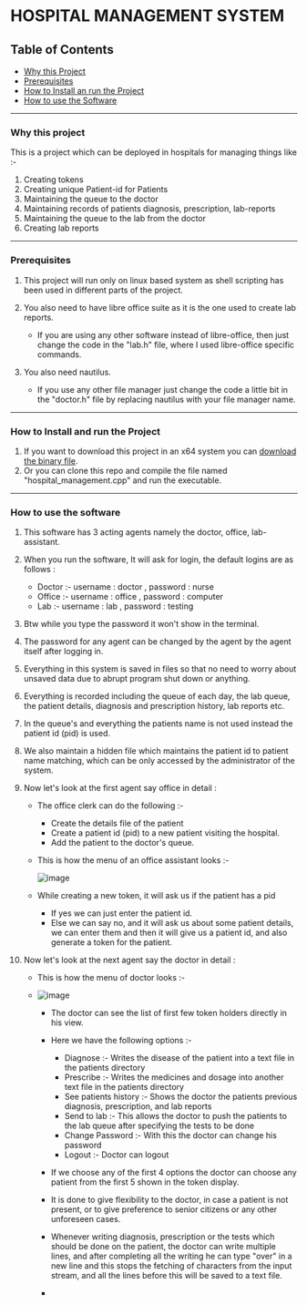 # HOSPITAL MANAGEMENT SYSTEM

## Table of Contents
- [Why this Project](https://github.com/adwayithks/hospital_management_project?tab=readme-ov-file#why-this-project)
- [Prerequisites](https://github.com/adwayithks/hospital_management_project?tab=readme-ov-file#prerequisites)
- [How to Install an run the Project](https://github.com/adwayithks/hospital_management_project?tab=readme-ov-file#how-to-install-and-run-the-project)
- [How to use the Software](https://github.com/adwayithks/hospital_management_project?tab=readme-ov-file#how-to-use-the-software)
  

---

### Why this project
 This is a project which can be deployed in hospitals for managing things like :-
 1) Creating tokens
 2) Creating unique Patient-id for Patients
 3) Maintaining the queue to the doctor
 4) Maintaining records of patients diagnosis, prescription, lab-reports
 5) Maintaining the queue to the lab from the doctor
 6) Creating lab reports

---

### Prerequisites
 1) This project will run only on linux based system as shell scripting has been used in different parts of the project.
    
 2) You also need to have libre office suite as it is the one used to create lab reports.
     - If you are using any other software instead of libre-office, then just change the code in the "lab.h" file, where I used libre-office specific commands.
 3) You also need nautilus.
     - If you use any other file manager just change the code a little bit in the "doctor.h" file by replacing nautilus with your file manager name.

---

### How to Install and run the Project 
 1) If you want to download this project in an x64 system you can [download the binary file](https://github.com/adwayithks/hospital_management_project/raw/main/hospital_management).
 2) Or you can clone this repo and compile the file named "hospital_management.cpp" and run the executable.

---

### How to use the software
 1) This software has 3 acting agents namely the doctor, office, lab-assistant.
 2) When you run the software, It will ask for login, the default logins are as follows :
    - Doctor :- username : doctor , password : nurse
    - Office :- username : office , password : computer
    - Lab    :- username : lab    , password : testing
 
 3) Btw while you type the password it won't show in the terminal. 
 4) The password for any agent can be changed by the agent by the agent itself after logging in.
 5) Everything in this system is saved in files so that no need to worry about unsaved data due to abrupt program shut down or anything.
 6) Everything is recorded including the queue of each day, the lab queue, the patient details, diagnosis and prescription history, lab reports etc.
 7) In the queue's and everything the patients name is not used instead the patient id (pid) is used.
 8) We also maintain a hidden file which maintains the patient id to patient name matching, which can be only accessed by the administrator of the system.
 
 9) Now let's look at the first agent say office in detail :
    - The office clerk can do the following :-
      - Create the details file of the patient
      - Create a patient id (pid) to a new patient visiting the hospital.
      - Add the patient to the doctor's queue.
      
    - This is how the menu of an office assistant looks :- 
 
       ![image](https://github.com/adwayithks/hospital_management_project/assets/132866560/e464f348-3929-4ef6-90b3-e8adc0e01464)

    - While creating a new token, it will ask us if the patient has a pid
      - If yes we can just enter the patient id.
      - Else we can say no, and it will ask us about some patient details, we can enter them and then it will give us a patient id, and also generate a token for the patient.

  7) Now let's look at the next agent say the doctor in detail :
     - This is how the menu of doctor looks :-
     - 
       ![image](https://github.com/adwayithks/hospital_management_project/assets/132866560/2924a25e-c0ac-457f-8a7e-5a55288c3df7)

       - The doctor can see the list of first few token holders directly in his view.
       - Here we have the following options :-
         - Diagnose             :- Writes the disease of the patient into a text file in the patients directory
         - Prescribe            :- Writes the medicines and dosage into another text file in the patients directory
         - See patients history :- Shows the doctor the patients previous diagnosis, prescription, and lab reports
         - Send to lab          :- This allows the doctor to push the patients to the lab queue after specifying the tests to be done
         - Change Password      :- With this the doctor can change his password
         - Logout               :- Doctor can logout
        
       - If we choose any of the first 4 options the doctor can choose any patient from the first 5 shown in the token display.
       - It is done to give flexibility to the doctor, in case a patient is not present, or to give preference to senior citizens or any other unforeseen cases.
       - Whenever writing diagnosis, prescription or the tests which should be done on the patient, the doctor can write multiple lines, and after completing all the writing he can type "over" in a new line and this stops the fetching of characters from the input stream, and all the lines before this will be saved to a text file.
       - 
         

   



